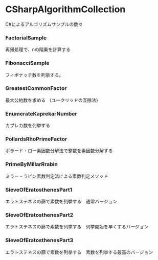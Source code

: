 # CSharpAlgorithmCollection
C#によるアルゴリズムサンプルの数々


### FactorialSample

再帰処理で、nの階乗を計算する

### FibonacciSample

フィボナッチ数を列挙する。

### GreatestCommonFactor    

最大公約数を求める （ユークリッドの互除法）

### EnumerateKaprekarNumber 

カプレカ数を列挙する

### PollardsRhoPrimeFactor

ポラード・ロー素因数分解法で整数を素因数分解する

### PrimeByMillarRrabin

ミラー・ラビン素数判定法による素数判定メソッド

### SieveOfEratosthenesPart1

エラトステネスの篩で素数を列挙する　通常バージョン

### SieveOfEratosthenesPart2

エラトステネスの篩で素数を列挙する　列挙開始を早くするバージョン

### SieveOfEratosthenesPart3

エラトステネスの篩で素数を列挙する　素数を列挙する最高のバージョン

